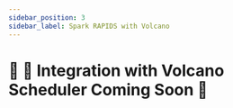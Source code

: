 ```yaml
---
sidebar_position: 3
sidebar_label: Spark RAPIDS with Volcano
---
```


# 🚧 🌋 Integration with Volcano Scheduler Coming Soon 🚧